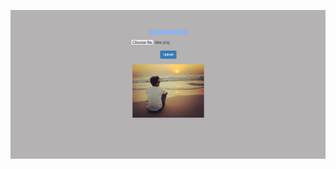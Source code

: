
<p align="center">
  <img src="https://github.com/4bhishekKasam/Image-Upload-to-Firebase/blob/master/uploadImage.PNG"  width="800"/>
 </p>
